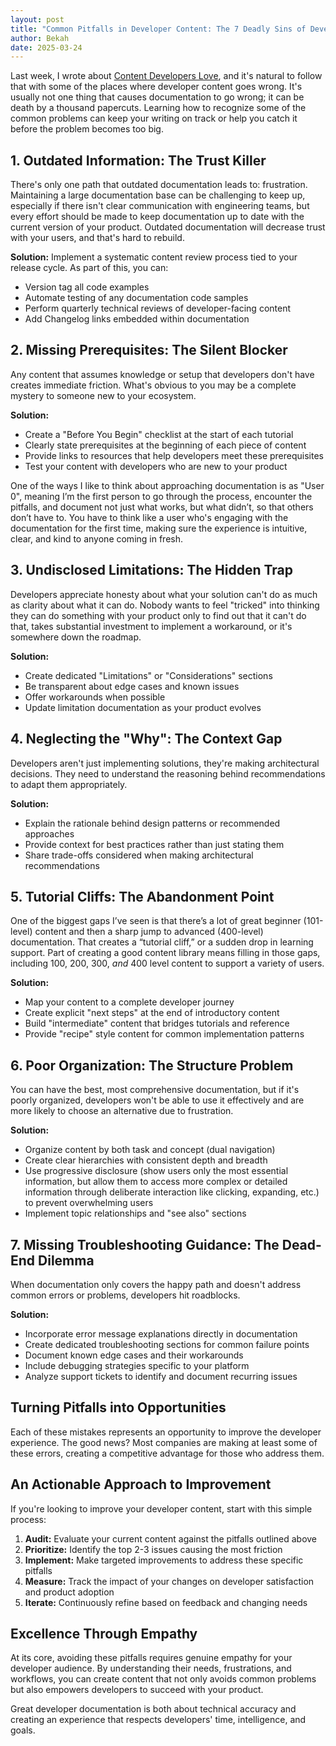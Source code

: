 ```yaml
---
layout: post
title: "Common Pitfalls in Developer Content: The 7 Deadly Sins of Developer Documentation"
author: Bekah
date: 2025-03-24
---
```


Last week, I wrote about [Content Developers Love](https://bekahhw.com/Creating-Content-Developers-Love), and it's natural to follow that with some of the places where developer content goes wrong. It's usually not one thing that causes documentation to go wrong; it can be death by a thousand papercuts. Learning how to recognize some of the common problems can keep your writing on track or help you catch it before the problem becomes too big.


## 1. Outdated Information: The Trust Killer

There's only one path that outdated documentation leads to: frustration. Maintaining a large documentation base can be challenging to keep up, especially if there isn't clear communication with engineering teams, but every effort should be made to keep documentation up to date with the current version of your product. Outdated documentation will decrease trust with your users, and that's hard to rebuild. 

**Solution:** Implement a systematic content review process tied to your release cycle. As part of this, you can:

- Version tag all code examples
- Automate testing of any documentation code samples
- Perform quarterly technical reviews of developer-facing content
- Add Changelog links embedded within documentation

## 2. Missing Prerequisites: The Silent Blocker

Any content that assumes knowledge or setup that developers don't have creates immediate friction. What's obvious to you may be a complete mystery to someone new to your ecosystem.

**Solution:** 

- Create a "Before You Begin" checklist at the start of each tutorial
- Clearly state prerequisites at the beginning of each piece of content
- Provide links to resources that help developers meet these prerequisites
- Test your content with developers who are new to your product

One of the ways I like to think about approaching documentation is as "User 0", meaning I’m the first person to go through the process, encounter the pitfalls, and document not just what works, but what didn’t, so that others don’t have to. You have to think like a user who's engaging with the documentation for the first time, making sure the experience is intuitive, clear, and kind to anyone coming in fresh.

## 3. Undisclosed Limitations: The Hidden Trap

Developers appreciate honesty about what your solution can't do as much as clarity about what it can do. Nobody wants to feel "tricked" into thinking they can do something with your product only to find out that it can't do that, takes substantial investment to implement a workaround, or it's somewhere down the roadmap.

**Solution:**

- Create dedicated "Limitations" or "Considerations" sections
- Be transparent about edge cases and known issues
- Offer workarounds when possible
- Update limitation documentation as your product evolves

## 4. Neglecting the "Why": The Context Gap

Developers aren't just implementing solutions, they're making architectural decisions. They need to understand the reasoning behind recommendations to adapt them appropriately.

**Solution:**

- Explain the rationale behind design patterns or recommended approaches
- Provide context for best practices rather than just stating them
- Share trade-offs considered when making architectural recommendations

## 5. Tutorial Cliffs: The Abandonment Point

One of the biggest gaps I’ve seen is that there’s a lot of great beginner (101-level) content and then a sharp jump to advanced (400-level) documentation. That creates a “tutorial cliff,” or a sudden drop in learning support.  Part of creating a good content library means filling in those gaps, including 100, 200, 300, *and* 400 level content to support a variety of users.

**Solution:**

- Map your content to a complete developer journey
- Create explicit "next steps" at the end of introductory content
- Build "intermediate" content that bridges tutorials and reference
- Provide "recipe" style content for common implementation patterns

## 6. Poor Organization: The Structure Problem

You can have the best, most comprehensive documentation, but if it's poorly organized, developers won't be able to use it effectively and are more likely to choose an alternative due to frustration.

**Solution:**

- Organize content by both task and concept (dual navigation)
- Create clear hierarchies with consistent depth and breadth
- Use progressive disclosure (show users only the most essential information, but allow them to access more complex or detailed information through deliberate interaction like clicking, expanding, etc.) to prevent overwhelming users
- Implement topic relationships and "see also" sections

## 7. Missing Troubleshooting Guidance: The Dead-End Dilemma

When documentation only covers the happy path and doesn't address common errors or problems, developers hit roadblocks.

**Solution:**

- Incorporate error message explanations directly in documentation
- Create dedicated troubleshooting sections for common failure points
- Document known edge cases and their workarounds
- Include debugging strategies specific to your platform
- Analyze support tickets to identify and document recurring issues

## Turning Pitfalls into Opportunities

Each of these mistakes represents an opportunity to improve the developer experience. The good news? Most companies are making at least some of these errors, creating a competitive advantage for those who address them.

## An Actionable Approach to Improvement

If you're looking to improve your developer content, start with this simple process:

1. **Audit:** Evaluate your current content against the pitfalls outlined above
2. **Prioritize:** Identify the top 2-3 issues causing the most friction
3. **Implement:** Make targeted improvements to address these specific pitfalls
4. **Measure:** Track the impact of your changes on developer satisfaction and product adoption
5. **Iterate:** Continuously refine based on feedback and changing needs

## Excellence Through Empathy

At its core, avoiding these pitfalls requires genuine empathy for your developer audience. By understanding their needs, frustrations, and workflows, you can create content that not only avoids common problems but also empowers developers to succeed with your product.

Great developer documentation is both about technical accuracy and creating an experience that respects developers' time, intelligence, and goals. 


